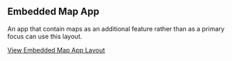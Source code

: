 ## Embedded Map App

An app that contain maps as an additional feature rather than as a primary focus can use this layout.

[View Embedded Map App Layout](/page-layouts/map-app/)